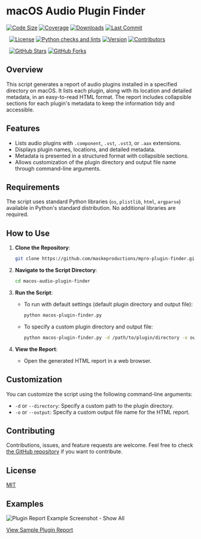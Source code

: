# macOS Audio Plugin Finder

[![Code Size](https://img.shields.io/github/languages/code-size/maskeproductions/macos-plugin-finder)](https://github.com/maskeproductions/macos-plugin-finder)
[![Coverage](https://img.shields.io/badge/coverage-90%25-brightgreen)](https://github.com/maskeproductions/macos-plugin-finder)
[![Downloads](https://img.shields.io/github/downloads/maskeproductions/macos-plugin-finder/total.svg)](https://github.com/maskeproductions/macos-plugin-finder/releases)
[![Last Commit](https://img.shields.io/github/last-commit/maskeproductions/macos-plugin-finder)](https://github.com/maskeproductions/macos-plugin-finder)

&nbsp;
[![License](https://img.shields.io/badge/license-MIT-blue.svg)](LICENSE)
[![Python checks and lints](https://github.com/maskeproductions/macos-plugin-finder/actions/workflows/python-app.yml/badge.svg)](https://github.com/maskeproductions/macos-plugin-finder/actions/workflows/python-app.yml)
[![Version](https://img.shields.io/badge/version-1.0.0-brightgreen)](https://github.com/maskeproductions/macos-plugin-finder/releases)
[![Contributors](https://img.shields.io/github/contributors/maskeproductions/macos-plugin-finder)](https://github.com/maskeproductions/macos-plugin-finder/graphs/contributors)

&nbsp;
[![GitHub Stars](https://img.shields.io/github/stars/maskeproductions/macos-plugin-finder.svg?style=social&label=Stars)](https://github.com/maskeproductions/macos-plugin-finder)
[![GitHub Forks](https://img.shields.io/github/forks/maskeproductions/macos-plugin-finder.svg?style=social&label=Forks)](https://github.com/maskeproductions/macos-plugin-finder)

## Overview

This script generates a report of audio plugins installed
in a specified directory on macOS. It lists each plugin, along
with its location and detailed metadata, in an easy-to-read HTML
format. The report includes collapsible sections for each plugin's
metadata to keep the information tidy and accessible.

## Features

- Lists audio plugins with `.component`, `.vst`, `.vst3`, or `.aax` extensions.
- Displays plugin names, locations, and detailed metadata.
- Metadata is presented in a structured format with collapsible sections.
- Allows customization of the plugin directory and output
 file name through command-line arguments.

## Requirements

The script uses standard Python libraries (`os`, `plistlib`, `html`,
`argparse`) available in Python's standard distribution. No additional
libraries are required.

## How to Use

1. **Clone the Repository**:

   ```bash
   git clone https://github.com/maskeproductions/mpro-plugin-finder.git
   ```

2. **Navigate to the Script Directory**:

   ```bash
   cd macos-audio-plugin-finder
   ```

3. **Run the Script**:

   - To run with default settings (default plugin directory and output file):

     ```bash
     python macos-plugin-finder.py
     ```

   - To specify a custom plugin directory and output file:

     ```bash
     python macos-plugin-finder.py -d /path/to/plugin/directory -o output_file_name.html
     ```

4. **View the Report**:

   - Open the generated HTML report in a web browser.

## Customization

You can customize the script using the following command-line arguments:

- `-d` or `--directory`: Specify a custom path to the plugin directory.
- `-o` or `--output`: Specify a custom output file name for the HTML report.

## Contributing

Contributions, issues, and feature requests are welcome. Feel free to check
[the GitHub repository](https://github.com/maskeproductions/mpro-plugin-finder/issues)
if you want to contribute.

## License

[MIT](https://choosealicense.com/licenses/mit/)

## Examples

![Plugin Report Example Screenshot - Show All](https://github.com/maskeproductions/macos-plugin-finder/blob/main/screenshot01.png)

[View Sample Plugin Report](sample_report.html)
